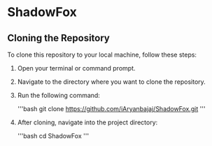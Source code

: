 # ShadowFox

## Cloning the Repository

To clone this repository to your local machine, follow these steps:

1. Open your terminal or command prompt.
2. Navigate to the directory where you want to clone the repository.
3. Run the following command:

   '''bash
   git clone https://github.com/iAryanbajaj/ShadowFox.git
    '''

5. After cloning, navigate into the project directory:

   '''bash
    cd ShadowFox
    '''
